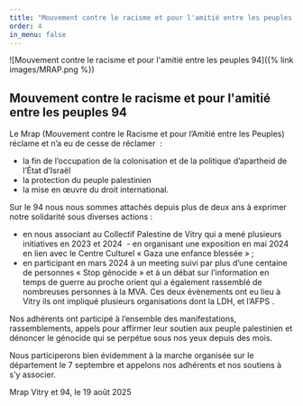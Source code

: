 ```yaml
---
title: "Mouvement contre le racisme et pour l'amitié entre les peuples 94"
order: 4
in_menu: false
---
```

![Mouvement contre le racisme et pour l'amitié entre les peuples 94]({% link images/MRAP.png %})
## Mouvement contre le racisme et pour l'amitié entre les peuples 94
Le Mrap (Mouvement contre le Racisme et pour l’Amitié entre les Peuples) réclame et n’a eu de cesse de réclamer  :
-  la fin de l’occupation de la colonisation et de la politique d’apartheid de l’État d’Israël
-  la  protection du peuple palestinien
-  la mise en œuvre du droit international.

Sur le 94 nous nous sommes attachés depuis plus de  deux ans à exprimer notre solidarité sous diverses actions :
- en nous associant au Collectif Palestine de Vitry qui a mené plusieurs initiatives en 2023 et 2024   - en organisant une exposition en mai 2024 en lien avec le Centre Culturel « Gaza une enfance blessée » ; 
- en participant  en mars 2024 à un meeting suivi par plus d’une centaine de personnes « Stop génocide » et à un débat sur l’information en temps de guerre au proche orient qui a également rassemblé de nombreuses  personnes à la MVA. Ces deux évènements ont eu lieu à Vitry ils ont impliqué plusieurs organisations dont la LDH, et l’AFPS .

Nos adhérents ont participé à l’ensemble des manifestations, rassemblements, appels pour affirmer leur soutien aux peuple palestinien  et dénoncer le génocide qui se perpétue sous nos yeux depuis des mois. 

Nous participerons bien évidemment à la marche organisée sur le département le 7 septembre et appelons nos adhérents et nos soutiens à s’y associer.

Mrap Vitry et 94, le 19 août 2025
